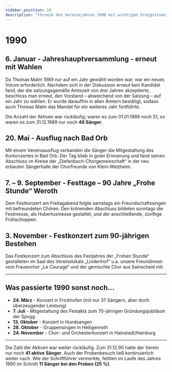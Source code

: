 ```yaml
---
sidebar_position: 10
description: "Chronik des Vereinsjahres 1990 mit wichtigen Ereignissen wie der Jahreshauptversammlung, dem Ausflug nach Bad Orb und dem 90-jährigen Jubiläum."
---
```


# 1990

## 6. Januar - Jahreshauptversammlung - erneut mit Wahlen

Da Thomas Malm 1989 nur auf ein Jahr gewählt worden war, war ein neues Votum erforderlich. Nachdem sich in der Diskussion erneut kein Kandidat fand, der die satzungsgemäße Amtszeit von drei Jahren akzeptierte, beschloss man erneut, den Vorstand – abweichend von der Satzung – auf ein Jahr zu wählen. Er wurde daraufhin in allen Ämtern bestätigt, sodass auch Thomas Malm das Mandat für ein weiteres Jahr fortführte.

Die Anzahl der Aktiven war rückläufig; waren es zum 01.01.1989 noch 51, so waren es zum 31.12.1989 nur noch **46 Sänger**.

## 20. Mai - Ausflug nach Bad Orb

Mit einem Vereinsausflug verbanden die Sänger die Mitgestaltung des Kurkonzertes in Bad Orb. Der Tag blieb in guter Erinnerung und fand seinen Abschluss im Kreise der „Diefenbach-Chorgemeinschaft“ in der neu erbauten Sängerhalle der Chorfreunde von Klein-Welzheim.

## 7. – 9. September - Festtage – 90 Jahre „Frohe Stunde“ Weroth

Dem Festkonzert am Freitagabend folgte samstags ein Freundschaftssingen mit befreundeten Chören. Den krönenden Abschluss bildeten sonntags die Festmesse, als Hubertusmesse gestaltet, und der anschließende, zünftige Frühschoppen.

## 3. November - Festkonzert zum 90-jährigen Bestehen

Das Festkonzert zum Abschluss des Festjahres der „Frohen Stunde“ gestalteten im Saal des Vereinslokals „Lindenhof“ u.a. unsere Freundinnen vom Frauenchor „Le Courage“ und der gemischte Chor aus Sainscheid mit.

---

## Was passierte 1990 sonst noch...

- **24. März** - Konzert in Frickhofen (mit nur 37 Sängern, aber doch überzeugender Leistung)
- **7. Juli** - Mitgestaltung des Festakts zum 70-jährigen Gründungsjubiläum der Spvgg.
- **13. Oktober** - Konzert in Hundsangen
- **28. Oktober** - Gruppensingen in Heiligenroth
- **24. November** - Chor- und Orchesterkonzert in Hainstadt/Hainburg

---

Die Zahl der Aktiven war weiter rückläufig. Zum 31.12.90 hatte der Verein nur noch **41 aktive Sänger**. Auch der Probenbesuch ließ kontinuierlich weiter nach. Wie der Schriftführer vermerkte, fehlten im Laufe des Jahres 1990 im Schnitt **11 Sänger bei den Proben (25 %)**.

